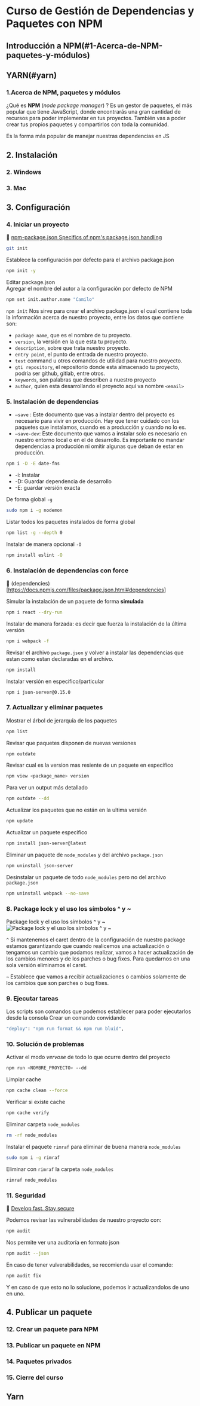 
# Curso de Gestión de Dependencias y Paquetes con NPM

## Introducción a NPM(#1-Acerca-de-NPM-paquetes-y-módulos)
## YARN(#yarn)
### 1.Acerca de NPM, paquetes y módulos
¿Qué es **NPM** (_node package manager_) ? Es un gestor de paquetes, el más popular que tiene JavaScript, donde encontrarás una gran cantidad de recursos para poder implementar en tus proyectos. También vas a poder crear tus propios paquetes y compartirlos con toda la comunidad.

Es la forma más popular de manejar nuestras dependencias en JS

## 2. Instalación
### 2. Windows
### 3. Mac

## 3. Configuración
### 4. Iniciar un proyecto
:link: [npm-package.json Specifics of npm's package.json handling](https://docs.npmjs.com/files/package.json.html)

```bash
git init
```
Establece la configuración por defecto para el archivo package.json
```bash
npm init -y
```
Editar package.json  
Agregar el nombre del autor a la configuración por defecto de NPM
```bash
npm set init.author.name "Camilo"
```

`npm init` Nos sirve para crear el archivo package.json el cual contiene toda la información acerca de nuestro proyecto, entre los datos que contiene son:

+ `package name`, que es el nombre de tu proyecto.
+ `version`, la versión en la que esta tu proyecto.
+ `description`, sobre que trata nuestro proyecto.
+ `entry point`, el punto de entrada de nuestro proyecto.
+ `test` command u otros comandos de utilidad para nuestro proyecto.
+ `gti repository`, el repositorio donde esta almacenado tu proyecto, podria ser github, gitlab, entre otros.
+ `keywords`, son palabras que describen a nuestro proyecto
+ `author`, quien esta desarrollando el proyecto aquí va nombre `<email>`


### 5. Instalación de dependencias

+ `–save` : Este documento que vas a instalar dentro del proyecto es necesario para vivir en producción. Hay que tener cuidado con los paquetes que instalamos, cuando es a producción y cuando no lo es.
+ `–save-dev`: Este documento que vamos a instalar solo es necesario en nuestro entorno local o en el de desarrollo. Es importante no mandar dependencias a producción ni omitir algunas que deban de estar en producción.

```bash
npm i -D -E date-fns
```
+ -i: Instalar
+ -D: Guardar dependencia de desarrollo
+ -E: guardar versión exacta

De forma global `-g`
```bash
sudo npm i -g nodemon
```

Listar todos los paquetes instalados de forma global
```bash
npm list -g --depth 0
```
Instalar de manera opcional `-O`
```bash
npm install eslint -O
```

### 6. Instalación de dependencias con force
:link: (dependencies)[https://docs.npmjs.com/files/package.json.html#dependencies]

Simular la instalación de un paquete de forma **simulada**
```bash
npm i react --dry-run
```
Instalar de manera forzada: es decir que fuerza la instalación de la última versión
```bash
npm i webpack -f
```
Revisar el archivo `package.json` y volver a instalar las dependencias que estan como estan declaradas en el archivo.
```bash
npm install
```
Instalar versión en específico/particular
```bash
npm i json-server@0.15.0
```

### 7. Actualizar y eliminar paquetes
Mostrar el árbol de jerarquía de los paquetes
```bash
npm list
```
Revisar que paquetes disponen de nuevas versiones
```bash
npm outdate
```
Revisar cual es la version mas resiente de un paquete en especifico
```bash
npm view <package_name> version
```
Para ver un output más detallado
 ```bash
npm outdate --dd
 ```
Actualizar los paquetes que no están en la ultima versión
 ```bash
npm update
 ```
Actualizar un paquete especifico
 ```bash
npm install json-server@latest
 ```
Eliminar un paquete de `node_modules` y del archivo `package.json`
 ```bash
npm uninstall json-server
 ```
Desinstalar un paquete de todo `node_modules` pero no del archivo `package.json`
 ```bash
npm uninstall webpack --no-save
 ```



### 8. Package lock y el uso los símbolos ^ y ~

Package lock y el uso los símbolos ^ y ~
![Package lock y el uso los símbolos ^ y ~](imgs/package_lock_y_el_uso_los_símbolos.webp)

`^` Si mantenemos el caret dentro de la configuración de nuestro package estamos garantizando que cuando realicemos una actualización o tengamos un cambio que podamos realizar, vamos a hacer actualización de los cambios menores y de los parches o bug fixes.
Para quedarnos en una sola versión eliminamos el caret.

`~` Establece que vamos a recibir actualizaciones o cambios solamente de los cambios que son parches o bug fixes.

### 9. Ejecutar tareas
Los scripts son comandos que podemos establecer para poder ejecutarlos desde la consola
Crear un comando convidando
```bash
"deploy": "npm run format && npm run bluid",
```

### 10. Solución de problemas
Activar el modo _vervose_ de todo lo que ocurre dentro del proyecto
```bash
npm run <NOMBRE_PROYECTO> --dd
```
Limpiar cache
```bash
npm cache clean --force
```
Verificar si existe cache
```bash
npm cache verify
```
Eliminar carpeta `node_modules`
```bash
rm -rf node_modules
```
Instalar el paquete `rimraf` para eliminar de buena manera `node_modules`
```bash
sudo npm i -g rimraf
```
Eliminar con `rimraf` la carpeta `node_modules`
```bash
rimraf node_modules
```


### 11. Seguridad
:link: [Develop fast. Stay secure](https://snyk.io/)

Podemos revisar las vulnerabilidades de nuestro proyecto con:
```bash
npm audit
```
Nos permite ver una auditoría en formato json
```bash
npm audit --json
```
En caso de tener vulverabilidades, se recomienda usar el comando:
```bash
npm audit fix
```
Y en caso de que esto no lo solucione, podemos ir actualizandolos de uno en uno.

## 4. Publicar un paquete
### 12. Crear un paquete para NPM
### 13. Publicar un paquete en NPM
### 14. Paquetes privados
### 15. Cierre del curso



## Yarn









